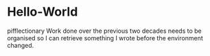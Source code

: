 # Hello-World
pifflectionary
Work done over the previous two decades needs to be organised so I can retrieve something I wrote before the environment changed.
